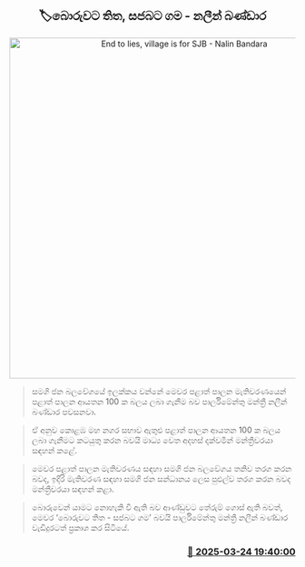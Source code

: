 <p align='center'><b><h2 align='center' title='End to lies, village is for SJB - Nalin Bandara'>🏷බොරුවට තිත, සජබට ගම - නලීන් බණ්ඩාර</h2></b></p>
<p align='center'><img src='https://helakuru.sgp1.cdn.digitaloceanspaces.com/esana/images/lib/nalin-bandara-sjb-new.jpg' width='600' alt='End to lies, village is for SJB - Nalin Bandara'></p>

> සමගි ජන බලවේගයේ ඉලක්කය වන්නේ මෙවර පළාත් පාලන මැතිවරණයෙන් පළාත් පාලන ආයතන 100 ක බලය ලබා ගැනීම බව පාර්ලිමේන්තු මන්ත්‍රී නලීන් බණ්ඩාර පවසනවා.

> ඒ අනුව කොළඹ මහ නගර සභාව ඇතුළු පළාත් පාලන ආයතන 100 ක බලය ලබා ගැනීමට කටයුතු කරන බවයි මාධ්‍ය වෙත අදහස් දක්වමින් මන්ත්‍රීවරයා සඳහන් කළේ.

> මෙවර පළාත් පාලන මැතිවරණය සඳහා සමගි ජන බලවේගය තනිව තරග කරන බවද, ඉදිරි මැතිවරණ සඳහා සමගි ජන සන්ධානය ලෙස පුළුල්ව තරග කරන බවද මන්ත්‍රීවරයා සඳහන් කළා.

> බොරුවෙන් යාමට නොහැකි වී ඇති බව ආණ්ඩුවට තේරුම් ගොස් ඇති බවත්, මෙවර ‘බොරුවට තිත - සජබට ගම’ බවයි පාර්ලිමේන්තු මන්ත්‍රී නලීන් බණ්ඩාර වැඩිදුරටත් ප්‍රකාශ කර සිටියේ.



<h3 align='right'><a href='https://www.helakuru.lk/esana/p/108599/'>📅 2025-03-24 19:40:00</a></h3>
